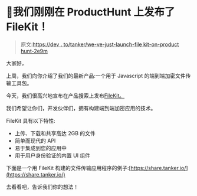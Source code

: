 # 🚀我们刚刚在 ProductHunt 上发布了 FileKit！

> 原文:[https://dev . to/tanker/we-ve-just-launch-file kit-on-product hunt-2e9m](https://dev.to/tanker/we-ve-just-launched-filekit-on-producthunt-2e9m)

大家好，

上周，我们向你介绍了我们的最新产品:一个用于 Javascript 的端到端加密文件传输工具包。

今天，我们很高兴地宣布在产品搜索上发布[FileKit。](https://www.producthunt.com/posts/filekit-by-tanker)

我们希望让你们，开发伙伴们，拥有构建端到端加密应用的技术。

FileKit 具有以下特性:

*   上传、下载和共享高达 2GB 的文件
*   简单而现代的 API
*   易于集成到您的应用中
*   用于用户身份验证的内置 UI 组件

下面是一个用 FileKit 构建的文件传输应用程序的例子:[https://share.tanker.io/](https://share.tanker.io/)

去看看吧，告诉我们你的想法！